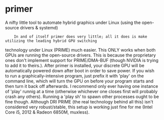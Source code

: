primer
======

A nifty little tool to automate hybrid graphics under Linux (using the open-source drivers &amp; systemd)

        In and of itself primer does very little; all it does is make utilizing the leading hybrid GPU switching
technology under Linux (PRIME) much easier.  This ONLY works when both GPUs are running the open-source drivers.  This is
because the proprietary ones don't implement support for PRIME/DMA-BUF (though NVIDIA is trying to add it to theirs.).
After primer is installed, your discrete GPU will be automatically powered down after boot in order to save power.  If you
wish to run a graphically-intensive program, just prefix it with 'play' on the command line, which will turn the GPU on
before your program starts and then turn it back off afterwards.  I recommend only ever having one instance of 'play'
runnig at a time (otherwise whichever one closes first will probably crash any others).  Running a 'play sh' to spawn
other processes ought to be fine though.  Although DRI PRIME (the real technology behind all this) isn't considered very
robust/stable, this setup is working just fine for me (Intel Core i5, 2012 & Radeon 6850M, muxless).
